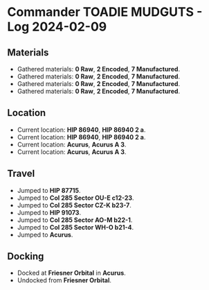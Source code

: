 # Commander TOADIE MUDGUTS - Log 2024-02-09

## Materials
- Gathered materials: **0 Raw**, **2 Encoded**, **7 Manufactured**.
- Gathered materials: **0 Raw**, **2 Encoded**, **7 Manufactured**.
- Gathered materials: **0 Raw**, **2 Encoded**, **7 Manufactured**.
- Gathered materials: **0 Raw**, **2 Encoded**, **7 Manufactured**.

## Location
- Current location: **HIP 86940**, **HIP 86940 2 a**.
- Current location: **HIP 86940**, **HIP 86940 2 a**.
- Current location: **Acurus**, **Acurus A 3**.
- Current location: **Acurus**, **Acurus A 3**.

## Travel
- Jumped to **HIP 87715**.
- Jumped to **Col 285 Sector OU-E c12-23**.
- Jumped to **Col 285 Sector CZ-K b23-7**.
- Jumped to **HIP 91073**.
- Jumped to **Col 285 Sector AO-M b22-1**.
- Jumped to **Col 285 Sector WH-O b21-4**.
- Jumped to **Acurus**.

## Docking
- Docked at **Friesner Orbital** in **Acurus**.
- Undocked from **Friesner Orbital**.

